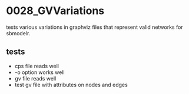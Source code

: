 # 0028_GVVariations

tests various variations in graphviz files that represent valid networks for sbmodelr.

## tests

- cps file reads well
- -o option works well
- gv file reads well
- test gv file with attributes on nodes and edges
